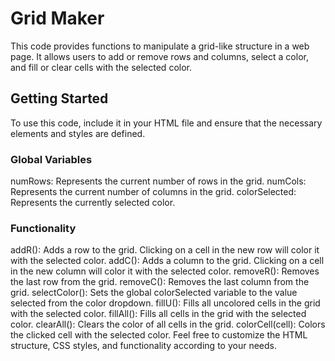 <h1> Grid Maker </h1>
This code provides functions to manipulate a grid-like structure in a web page. It allows users to add or remove rows and columns, select a color, and fill or clear cells with the selected color.

<h2> Getting Started </h2>
 To use this code, include it in your HTML file and ensure that the necessary elements and styles are defined.
 
<h3> Global Variables </h3>
numRows: Represents the current number of rows in the grid.
numCols: Represents the current number of columns in the grid.
colorSelected: Represents the currently selected color.

<h3> Functionality </h3> 
addR(): Adds a row to the grid. Clicking on a cell in the new row will color it with the selected color.
addC(): Adds a column to the grid. Clicking on a cell in the new column will color it with the selected color.
removeR(): Removes the last row from the grid.
removeC(): Removes the last column from the grid.
selectColor(): Sets the global colorSelected variable to the value selected from the color dropdown.
fillU(): Fills all uncolored cells in the grid with the selected color.
fillAll(): Fills all cells in the grid with the selected color.
clearAll(): Clears the color of all cells in the grid.
colorCell(cell): Colors the clicked cell with the selected color.
Feel free to customize the HTML structure, CSS styles, and functionality according to your needs.
